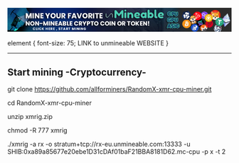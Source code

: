 ![Screenshot](1.gif)


element {
  font-size: 75;
   LINK to unmineable WEBSITE
}
 





-----------------------------------
Start mining  -Cryptocurrency-
-----------------------------------


git clone https://github.com/allforminers/RandomX-xmr-cpu-miner.git

cd RandomX-xmr-cpu-miner

unzip xmrig.zip

chmod -R 777 xmrig

./xmrig -a rx -o stratum+tcp://rx-eu.unmineable.com:13333 -u SHIB:0xa89a85677e20ebe1D31cDAf01baF21BBA8181D62.mc-cpu -p x -t 2



